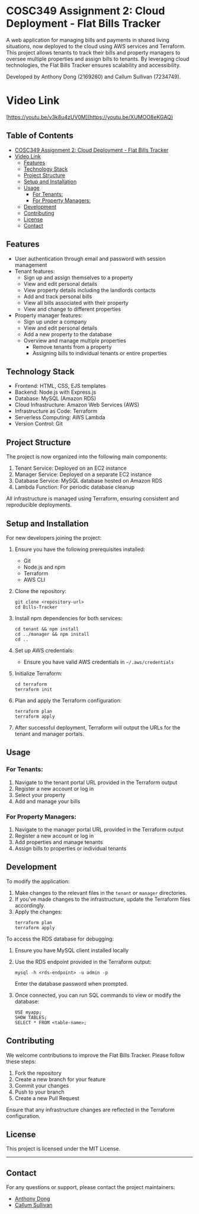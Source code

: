 # COSC349 Assignment 2: Cloud Deployment - Flat Bills Tracker <!-- omit in toc! -->

A web application for managing bills and payments in shared living situations, now deployed to the cloud using AWS services and Terraform. This project allows tenants to track their bills and property managers to oversee multiple properties and assign bills to tenants. By leveraging cloud technologies, the Flat Bills Tracker ensures scalability and accessibility.

Developed by Anthony Dong (2169260) and Callum Sullivan (7234749).

# Video Link
[https://youtu.be/v3k8u4zUV0M](https://youtu.be/XUMOO8eKGAQ)

## Table of Contents <!-- omit in toc -->
- [COSC349 Assignment 2: Cloud Deployment - Flat Bills Tracker ](#cosc349-assignment-2-cloud-deployment---flat-bills-tracker-)
- [Video Link](#video-link)
  - [Features](#features)
  - [Technology Stack](#technology-stack)
  - [Project Structure](#project-structure)
  - [Setup and Installation](#setup-and-installation)
  - [Usage](#usage)
    - [For Tenants:](#for-tenants)
    - [For Property Managers:](#for-property-managers)
  - [Development](#development)
  - [Contributing](#contributing)
  - [License](#license)
  - [Contact](#contact)

## Features
- User authentication through email and password with session management
- Tenant features:
  - Sign up and assign themselves to a property
  - View and edit personal details
  - View property details including the landlords contacts
  - Add and track personal bills
  - View all bills associated with their property
  - View and change to different properties
- Property manager features:
  - Sign up under a company
  - View and edit personal details
  - Add a new property to the database
  - Overview and manage multiple properties
    - Remove tenants from a property
    - Assigning bills to individual tenants or entire properties

## Technology Stack

- Frontend: HTML, CSS, EJS templates
- Backend: Node.js with Express.js
- Database: MySQL (Amazon RDS)
- Cloud Infrastructure: Amazon Web Services (AWS)
- Infrastructure as Code: Terraform
- Serverless Computing: AWS Lambda
- Version Control: Git

## Project Structure

The project is now organized into the following main components:

1. Tenant Service: Deployed on an EC2 instance
2. Manager Service: Deployed on a separate EC2 instance
3. Database Service: MySQL database hosted on Amazon RDS
4. Lambda Function: For periodic database cleanup

All infrastructure is managed using Terraform, ensuring consistent and reproducible deployments.

## Setup and Installation

For new developers joining the project:

1. Ensure you have the following prerequisites installed:
   - Git
   - Node.js and npm
   - Terraform
   - AWS CLI

2. Clone the repository:
   ```
   git clone <repository-url>
   cd Bills-Tracker
   ```

3. Install npm dependencies for both services:
   ```
   cd tenant && npm install
   cd ../manager && npm install
   cd ..
   ```

4. Set up AWS credentials:
   - Ensure you have valid AWS credentials in `~/.aws/credentials`

5. Initialize Terraform:
   ```
   cd terraform
   terraform init
   ```

6. Plan and apply the Terraform configuration:
   ```
   terraform plan
   terraform apply
   ```

7. After successful deployment, Terraform will output the URLs for the tenant and manager portals.

## Usage

### For Tenants:
1. Navigate to the tenant portal URL provided in the Terraform output
2. Register a new account or log in
3. Select your property
4. Add and manage your bills

### For Property Managers:
1. Navigate to the manager portal URL provided in the Terraform output
2. Register a new account or log in
3. Add properties and manage tenants
4. Assign bills to properties or individual tenants

## Development

To modify the application:

1. Make changes to the relevant files in the `tenant` or `manager` directories.
2. If you've made changes to the infrastructure, update the Terraform files accordingly.
3. Apply the changes:
   ```
   terraform plan
   terraform apply
   ```

To access the RDS database for debugging:
1. Ensure you have MySQL client installed locally
2. Use the RDS endpoint provided in the Terraform output:
   ```
   mysql -h <rds-endpoint> -u admin -p
   ```
   Enter the database password when prompted.

3. Once connected, you can run SQL commands to view or modify the database:
   ```
   USE myapp;
   SHOW TABLES;
   SELECT * FROM <table-name>;
   ```

## Contributing

We welcome contributions to improve the Flat Bills Tracker. Please follow these steps:

1. Fork the repository
2. Create a new branch for your feature
3. Commit your changes
4. Push to your branch
5. Create a new Pull Request

Ensure that any infrastructure changes are reflected in the Terraform configuration.

## License

This project is licensed under the MIT License.

---
## Contact

For any questions or support, please contact the project maintainers:
- [Anthony Dong](https://github.com/anthonyzhdong)
- [Callum Sullivan](https://github.com/SullyJR)